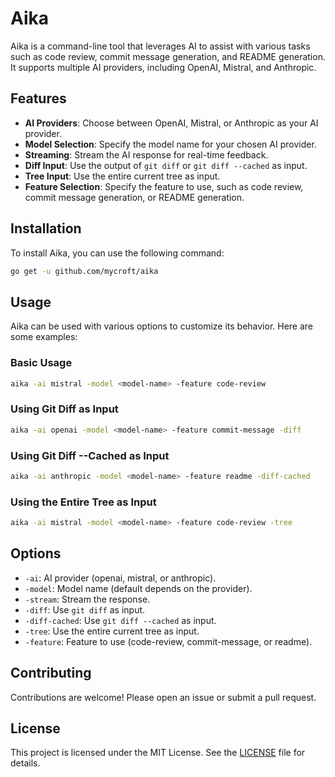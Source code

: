 # Aika

Aika is a command-line tool that leverages AI to assist with various tasks such as code review, commit message generation, and README generation. It supports multiple AI providers, including OpenAI, Mistral, and Anthropic.

## Features

- **AI Providers**: Choose between OpenAI, Mistral, or Anthropic as your AI provider.
- **Model Selection**: Specify the model name for your chosen AI provider.
- **Streaming**: Stream the AI response for real-time feedback.
- **Diff Input**: Use the output of `git diff` or `git diff --cached` as input.
- **Tree Input**: Use the entire current tree as input.
- **Feature Selection**: Specify the feature to use, such as code review, commit message generation, or README generation.

## Installation

To install Aika, you can use the following command:

```sh
go get -u github.com/mycroft/aika
```

## Usage

Aika can be used with various options to customize its behavior. Here are some examples:

### Basic Usage

```sh
aika -ai mistral -model <model-name> -feature code-review
```

### Using Git Diff as Input

```sh
aika -ai openai -model <model-name> -feature commit-message -diff
```

### Using Git Diff --Cached as Input

```sh
aika -ai anthropic -model <model-name> -feature readme -diff-cached
```

### Using the Entire Tree as Input

```sh
aika -ai mistral -model <model-name> -feature code-review -tree
```

## Options

- `-ai`: AI provider (openai, mistral, or anthropic).
- `-model`: Model name (default depends on the provider).
- `-stream`: Stream the response.
- `-diff`: Use `git diff` as input.
- `-diff-cached`: Use `git diff --cached` as input.
- `-tree`: Use the entire current tree as input.
- `-feature`: Feature to use (code-review, commit-message, or readme).

## Contributing

Contributions are welcome! Please open an issue or submit a pull request.

## License

This project is licensed under the MIT License. See the [LICENSE](LICENSE) file for details.